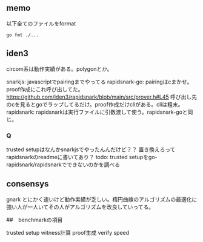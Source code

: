 
## memo

以下全てのファイルをformat
```shell
go fmt ./...
```

## iden3

circom系は動作実績がある。polygonとか。

snarkjs: javascriptでpairingまでやってる
rapidsnark-go: pairingはcまかせ。proof作成にこれ呼び出してた。https://github.com/iden3/rapidsnark/blob/main/src/prover.h#L45
呼び出し先のcを見るとgoでラップしてるだけ。proof作成だけcliがある。cliは粗末。
rapidsnark: rapidsnarkは実行ファイルに引数渡して使う。rapidsnark-goと同じ。

### Q

trusted setupはなんかsnarkjsでやったんんだけど？？
置き換えろってrapidsnarkのreadmeに書いてあり？
todo: trusted setupをgo-rapidsnark/rapidsnarkでできないのかを調べる

## consensys

gnark
とにかく速いけど動作実績が乏しい。楕円曲線のアルゴリズムの最適化に強い人が一人いてその人がアルゴリズムを改良していってる。


##　benchmarkの項目

trusted setup
witness計算
proof生成
verify speed


